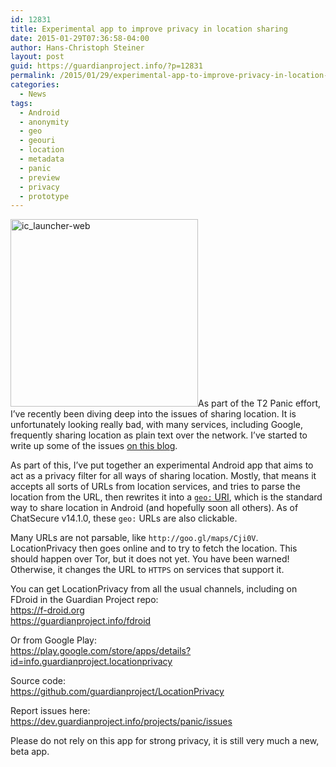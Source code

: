 ```yaml
---
id: 12831
title: Experimental app to improve privacy in location sharing
date: 2015-01-29T07:36:58-04:00
author: Hans-Christoph Steiner
layout: post
guid: https://guardianproject.info/?p=12831
permalink: /2015/01/29/experimental-app-to-improve-privacy-in-location-sharing/
categories:
  - News
tags:
  - Android
  - anonymity
  - geo
  - geouri
  - location
  - metadata
  - panic
  - preview
  - privacy
  - prototype
---
```

[<img src="https://guardianproject.info/wp-content/uploads/2015/01/ic_launcher-web-300x300.png" alt="ic_launcher-web" width="300" height="300" class="alignright size-medium wp-image-12835" srcset="https://guardianproject.info/wp-content/uploads/2015/01/ic_launcher-web-300x300.png 300w, https://guardianproject.info/wp-content/uploads/2015/01/ic_launcher-web-150x150.png 150w, https://guardianproject.info/wp-content/uploads/2015/01/ic_launcher-web-270x270.png 270w, https://guardianproject.info/wp-content/uploads/2015/01/ic_launcher-web-230x230.png 230w, https://guardianproject.info/wp-content/uploads/2015/01/ic_launcher-web.png 512w" sizes="(max-width: 300px) 100vw, 300px" />](https://guardianproject.info/wp-content/uploads/2015/01/ic_launcher-web.png)As part of the T2 Panic effort, I’ve recently been diving deep into the issues of sharing location. It is unfortunately looking really bad, with many services, including Google, frequently sharing location as plain text over the network. I’ve started to write up some of the issues [on this blog](/tag/panic).

As part of this, I’ve put together an experimental Android app that aims to act as a privacy filter for all ways of sharing location. Mostly, that means it accepts all sorts of URLs from location services, and tries to parse the location from the URL, then rewrites it into a <a href="http://geouri.org" target="_blank"><code>geo:</code> URI</a>, which is the standard way to share location in Android (and hopefully soon all others). As of ChatSecure v14.1.0, these `geo:` URLs are also clickable.

Many URLs are not parsable, like `http://goo.gl/maps/Cji0V`. LocationPrivacy then goes online and to try to fetch the location. This should happen over Tor, but it does not yet. You have been warned! Otherwise, it changes the URL to `HTTPS` on services that support it.

You can get LocationPrivacy from all the usual channels, including on FDroid in the Guardian Project repo:  
<a href="https://f-droid.org" target="_blank">https://f-droid.org</a>  
<a href="https://guardianproject.info/fdroid" target="_blank">https://guardianproject.info/fdroid</a>

Or from Google Play:  
<a href="https://play.google.com/store/apps/details?id=info.guardianproject.locationprivacy" target="_blank">https://play.google.com/store/apps/details?id=info.guardianproject.locationprivacy</a>

Source code:  
<a href="https://github.com/guardianproject/LocationPrivacy" target="_blank">https://github.com/guardianproject/LocationPrivacy</a>

Report issues here:  
<a href="https://dev.guardianproject.info/projects/panic/issues" target="_blank">https://dev.guardianproject.info/projects/panic/issues</a>

Please do not rely on this app for strong privacy, it is still very much a new, beta app.